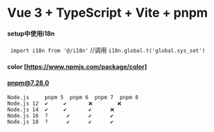 # Vue 3 + TypeScript + Vite + pnpm

#### setup中使用i18n
` import i18n from '@/i18n'`
//调用
 `i18n.global.t('global.sys_set')`
#### color [https://www.npmjs.com/package/color]

#### pnpm@7.28.0
```
Node.js	    pnpm 5	pnpm 6	pnpm 7	pnpm 8
Node.js 12	✔️	   ✔️	    ❌	     ❌
Node.js 14	✔️	   ✔️	    ✔️	    ❌
Node.js 16	?️	    ✔️	    ✔️	    ✔️
Node.js 18	?️	    ✔️	    ✔️	    ✔️
```